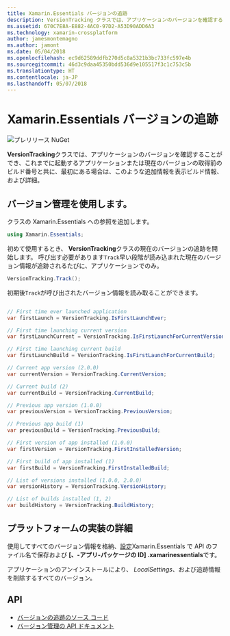 ```yaml
---
title: Xamarin.Essentials バージョンの追跡
description: VersionTracking クラスでは、アプリケーションのバージョンを確認することができ、ビルド番号と共に、最初にある場合は、このような追加の情報を見ることが起動するアプリケーションまたは現在のバージョンについては、以前のビルド情報、および詳細を取得します。
ms.assetid: 670C7E8A-E882-4AC0-97D2-A53D90ADD6A3
ms.technology: xamarin-crossplatform
author: jamesmontemagno
ms.author: jamont
ms.date: 05/04/2018
ms.openlocfilehash: ec9d62589ddfb270d5c8a5321b3bc733fc597e4b
ms.sourcegitcommit: 46d3c9daa45350bdd536d9e105517f3c1c753c5b
ms.translationtype: HT
ms.contentlocale: ja-JP
ms.lasthandoff: 05/07/2018
---
```

# <a name="xamarinessentials-version-tracking"></a>Xamarin.Essentials バージョンの追跡

![プレリリース NuGet](~/media/shared/pre-release.png)

**VersionTracking**クラスでは、アプリケーションのバージョンを確認することができ、これまでに起動するアプリケーションまたは現在のバージョンの取得前のビルド番号と共に、最初にある場合は、このような追加情報を表示ビルド情報、および詳細。

## <a name="using-version-tracking"></a>バージョン管理を使用します。

クラスの Xamarin.Essentials への参照を追加します。

```csharp
using Xamarin.Essentials;
```

初めて使用するとき、 **VersionTracking**クラスの現在のバージョンの追跡を開始します。 呼び出す必要があります`Track`早い段階が読み込まれた現在のバージョン情報が追跡されるたびに、アプリケーションでのみ。

```csharp
VersionTracking.Track();
```

初期後`Track`が呼び出されたバージョン情報を読み取ることができます。

```csharp

// First time ever launched application
var firstLaunch = VersionTracking.IsFirstLaunchEver;

// First time launching current version
var firstLaunchCurrent = VersionTracking.IsFirstLaunchForCurrentVersion;

// First time launching current build
var firstLaunchBuild = VersionTracking.IsFirstLaunchForCurrentBuild;

// Current app version (2.0.0)
var currentVersion = VersionTracking.CurrentVersion;

// Current build (2)
var currentBuild = VersionTracking.CurrentBuild;

// Previous app version (1.0.0)
var previousVersion = VersionTracking.PreviousVersion;

// Previous app build (1)
var previousBuild = VersionTracking.PreviousBuild;

// First version of app installed (1.0.0)
var firstVersion = VersionTracking.FirstInstalledVersion;

// First build of app installed (1)
var firstBuild = VersionTracking.FirstInstalledBuild;

// List of versions installed (1.0.0, 2.0.0)
var versionHistory = VersionTracking.VersionHistory;

// List of builds installed (1, 2)
var buildHistory = VersionTracking.BuildHistory;
```

## <a name="platform-implementation-specifics"></a>プラットフォームの実装の詳細

使用してすべてのバージョン情報を格納、[設定](preferences.md)Xamarin.Essentials で API のファイル名で保存および **[、-アプリ-パッケージの ID] .xamarinessentials**です。

アプリケーションのアンインストールにより、 _LocalSettings_、および追跡情報を削除するすべてのバージョン。

## <a name="api"></a>API

- [バージョンの追跡のソース コード](https://github.com/xamarin/Essentials/tree/master/Essentials/VersionTracking)
- [バージョン管理の API ドキュメント](xref:Xamarin.Essentials.VersionTracking)
